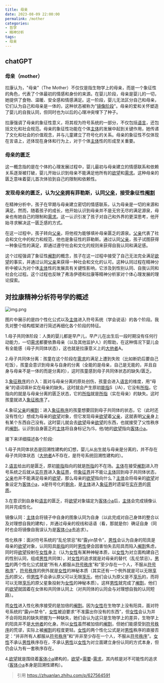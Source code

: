 ```yaml
---
title: 母亲
date: 2023-08-09 22:00:00
permalink: /mother
categories:
- 哲学
- 精神分析
tags:
- 母亲
---
```

## chatGPT

### 母亲（mother）

拉康认为，"母亲"（The Mother）不仅仅是指生物学上的母亲，而是一个象征性的角色，代表了个体最初的情感和身份的来源。在婴儿阶段，母亲是婴儿的一切，她提供了食物、温暖、安全感和情感满足。这一阶段，婴儿无法区分自己和母亲，它们认为自己和母亲是一体的，这种状态被称为"[镜像阶段](/mirror-stage)"。母亲的爱和关怀塑造了婴儿的自我认同，但同时也为以后的心理冲突埋下了种子。

拉康强调了母亲的象征性意义，将其视为符号系统的一部分，不仅包括[语言](/language)，还包括文化和社会规范。母亲的象征性功能在个体[主体](/subject)的发展中起到关键作用，她传递了文化和社会的价值观念，并与儿童建立了符号化的关系。母亲的象征性不仅体现在言语上，还体现在身体和行为上，对于个体[主体](/subject)性的形成至关重要。

### 母亲的匮乏

这一概念指的是在个体的心理发展过程中，婴儿最初与母亲建立的情感联系和依赖关系逐渐被打破，婴儿开始认识到母亲不能满足他所有的[欲望](/desire)和[需求](/need)。这种母亲的匮乏意味着婴儿首次体验到自己的限制和依赖性。

### 发现母亲的匮乏，认为[父亲](/father)拥有菲勒斯，认同[父亲](/father)，接受象征性[阉割](/castration)

在精神分析中，孩子在早期与母亲建立密切的情感联系，认为母亲是一切的来源和满足。然而，随着孩子的成长，他开始认识到母亲并不是无穷无尽的满足源泉，母亲也有她自己的限制和[需求](/need)。这一认识引发了孩子对自己和外界的更深思考，他开始寻求解决这一匮乏感的方式。

在这一过程中，孩子转向[父亲](/father)，将他视为能够填补母亲匮乏的源泉。[父亲](/father)代表了社会和文化中的权力和规范，他也是象征性的菲勒斯。通过认同[父亲](/father)，孩子试图获得一种象征性的满足，即通过遵守社会和文化的规则来获得自我认同和满足感。

这个过程强调了象征性[阉割](/castration)的概念，孩子在这一过程中接受了自己无法完全满足[欲望](/desire)的事实，并通过认同[父亲](/father)来获得一种社会和文化的认可。这种认同过程在精神分析中被认为对个体[主体](/subject)性的发展具有关键性影响，它涉及到性别认同、自我认同和社会化过程。这个过程也反映了弗洛伊德和拉康等精神分析家对个体心理发展的理论探索。

## 对拉康精神分析符号学的概述

![img.png](/images/lacan/mother.png)

图片中展示的是四个性化公式以及[主体](/subject)进入符号系统（学会说话）的各个阶段。我先对整个结构框架进行简述再细化各个阶段的特征。

1.母子共同体阶段：人类的婴儿都是早产儿，早产儿在出生后一段时期没有任何行动能力，一切[需求](/need)都要依靠母亲（以及其他监护人）的帮助，在这种情况下婴儿会有全能感（母子共同体状态），这也就是拉康意义上的[大他者](/Other)A。

2.母子共同体分离：孩童在这个阶段在[需求](/need)的满足上遭到失败（比如断奶后要自己吃饭），孩童会意识到母亲与自身的分离（全能的是母亲，自己是无能的，并且自身与母亲不是一体的而是分离的），这时孩童感到母子共同体状态的缺失/匮乏。

3.[象征秩序](/symbolic)的介入：面对与母亲分离的原处创伤，孩童会进入[语言](/language)的维度，用“母亲”的语词填补实在母亲的缺失。这时就会产生原初[能指](/signifier)S（/A），它没有[所指](/signified)，它指向的就是与母亲分离的匮乏状态，它的[所指](/signified)就是[所指](/signified)（实在母亲）的缺失。这时孩童就进入[象征秩序](/symbolic)了。

4.象征[父亲](/father)的[阉割](/castration)：进入[象征秩序](/symbolic)的孩童想要回到母子共同体的状态，它（此时还没有性化）想成为母亲的[欲望](/desire)对象，但它发现母亲[欲望](/desire)着[父亲](/father)，这就表明[父亲](/father)身上有某个东西自己没有。这时婴儿就会去[欲望](/desire)母亲[欲望](/desire)的东西，也就接受了父性秩序的[阉割](/castration)。认识到自身匮乏的[主体](/subject)将自身标记为/S，他/她的[欲望](/desire)指向[客体小a](/objet-petit-a)。


接下来详细描述各个阶段:

1.母子共同体状态是回溯性建构的幻想，婴儿从出生就与母亲是分离的，并不存在母子共同体状态（[大他者](/Other)A不存在，是符号系统回溯性建构的）。

2.[语言](/language)给出的是匮乏，原初[能指](/signifier)指向的就是[所指](/signified)的不在场。[主体](/subject)在接受[阉割](/castration)进入符号系统之后就从[实在界](/real)进入[象征界](/symbolic)，但[象征界](/symbolic)并不能让[主体](/subject)回到母子共同体状态，[父亲](/father)也并不能满足母亲的[欲望](/desire)，那么母亲的[欲望](/desire)指向什么？[主体](/subject)会将母亲的[欲望](/desire)对象设定为[客体小a](/objet-petit-a)，a是符号化的[剩余](/surplus)，是[主体](/subject)进入[象征界](/symbolic)时遗留在[实在界](/real)的[原质](/thing)。

3.在意识到自身和[语言](/language)的匮乏，将[欲望](/desire)对象锚定为[客体小a](/objet-petit-a)后，[主体](/subject)会完成镜像认同并完成性化。

镜像认同：[主体](/subject)会将镜子中自身的图象认同为自身（以此完成对自己身体的整合以及对理想自我的建构），并通过母亲的视线和话语（看，那就是你）确证自身（同时也会将镜像自我误认为是[客体小a](/objet-petit-a)去追求）。

性化秩序：面对符号系统的“乱伦禁忌”和“露yin禁令”，[男性](/men)会认为自身的阳具是母亲的[欲望](/desire)对象，认同阳具[能指](/signifier)的同时[男性](/men)便会因害怕失去阳具而陷入[阉割](/castration)焦虑，同时将[欲望](/desire)投射在[女性](/women)身上（认为[女性](/women)有某种神秘本质，以[女性](/women)为对立面构建自己的性别认同，组成[男性](/men)共同体），对[女性](/women)的追求就是对母亲的替代（乱伦禁忌）。[男性](/men)的两个性化公式就是“所有人都服从[符号秩序](/symbolic)”和“至少存在一个人，不服从[符号秩序](/symbolic)”，[符号秩序](/symbolic)的例外就是[女性](/women)的神秘本质（其实还有一个例外就是可以无限[享乐](/jouissance)的原父，但[男性](/men)不会承认原父可以无限[享乐](/jouissance)，他们会认为原父是不[享乐](/jouissance)的，而将可以无限[享乐](/jouissance)的原父星象投射为[女性](/women)的神秘本质）。这样[男性](/men)就完成了[阉割](/castration)，他们的[欲望](/desire)就固着在女体和共同体认同上（对共同体的认同会与对理想自我的认同短路）。

而[女性](/women)进入性化秩序接受的是加倍的[阉割](/castration)。因为[女性](/women)在生物学上没有阳具，面对符号系统的“露yin禁令”，[女性](/women)被迫要求“不准露出你没有的东西”，但[女性](/women)会认为并不会将阳具的缺失把握为一种缺失，她们会认为这只是生物学上的差异，生物学上的阳具并不是[大他者](/Other)的化身。所以[女性](/women)虽然被加倍的[阉割](/castration)，但她们能感受到[符号秩序](/symbolic)的荒谬，实际上被[阉割](/castration)的程度更轻。[女性](/women)的两个性化公式是对[男性](/men)秩序的直接否定：“并非所有人都服从[符号秩序](/symbolic)”和“并非至少存在一个人，不服从[符号秩序](/symbolic)”。[女性](/women)不承认[男性](/men)秩序存在，不承认[男性](/men)以[女性](/women)为对立面建立身份认同的方式本身，但仍会认为有一套秩序存在。

4.[欲望](/desire)就是围绕着[客体小a](/objet-petit-a)建构的，[欲望](/desire)=[需要](/demand)-[需求](/need)，其内核是对不可能性的追求（[客体小a](/objet-petit-a)本身是回溯性建构）。

>引用 https://zhuanlan.zhihu.com/p/627564591